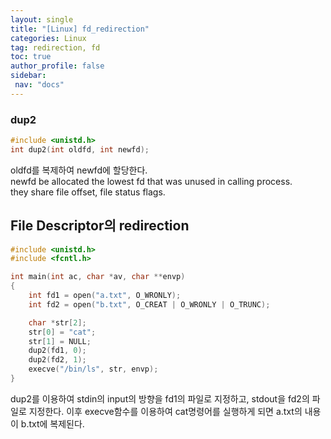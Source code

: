 ```yaml
---
layout: single
title: "[Linux] fd_redirection"
categories: Linux
tag: redirection, fd
toc: true
author_profile: false
sidebar:
 nav: "docs"
---
```



### dup2

```c
#include <unistd.h>
int dup2(int oldfd, int newfd);
```

oldfd를 복제하여 newfd에 할당한다.<br>
newfd be allocated the lowest fd that was unused in calling process.<br>
they share file offset, file status flags.

## File Descriptor의 redirection

```c
#include <unistd.h>
#include <fcntl.h>

int main(int ac, char *av, char **envp)
{
	int fd1 = open("a.txt", O_WRONLY);
	int fd2 = open("b.txt", O_CREAT | O_WRONLY | O_TRUNC);

	char *str[2];
	str[0] = "cat";
	str[1] = NULL;
	dup2(fd1, 0);
	dup2(fd2, 1);
	execve("/bin/ls", str, envp);
}
```
dup2를 이용하여 stdin의 input의 방향을 fd1의 파일로 지정하고, 
stdout을 fd2의 파일로 지정한다. 이후 execve함수를 이용하여 cat명령어를 실행하게 되면 a.txt의 내용이 b.txt에 복제된다.